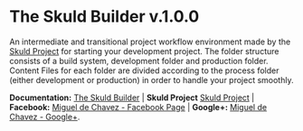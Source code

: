 # **The Skuld Builder v.1.0.0**

An intermediate and transitional project workflow environment made by the [Skuld Project](www.facebook.com/miguel.dechavez.3)
for starting your development project. The folder structure consists of a build system, 
development folder and production folder. Content Files for each folder are divided
according to the process folder (either development or production) in order to 
handle your project smoothly.


**Documentation:** [The Skuld Builder](https://www.facebook.com/miguel.dechavez.3) |
**Skuld Project** [Skuld Project](https://www.facebook.com/miguel.dechavez.3) |
**Facebook:** [Miguel de Chavez - Facebook Page](https://www.facebook.com/miguel.dechavez.3) |
**Google+:** [Miguel de Chavez - Google+](https://www.facebook.com/miguel.dechavez.3).



